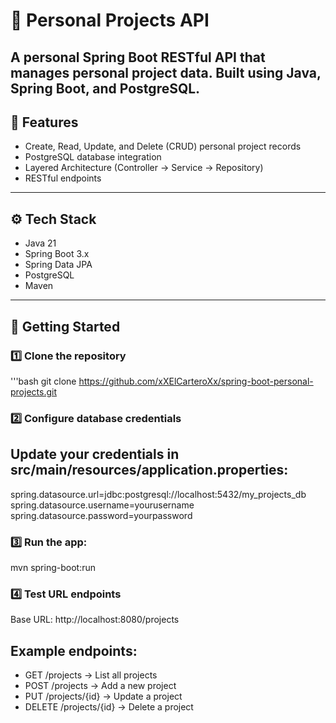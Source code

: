 # 🎯 Personal Projects API
A personal Spring Boot RESTful API that manages personal project data. Built using Java, Spring Boot, and PostgreSQL.
---
## 🧠 Features
- Create, Read, Update, and Delete (CRUD) personal project records
- PostgreSQL database integration
- Layered Architecture (Controller → Service → Repository)
- RESTful endpoints
---
## ⚙️ Tech Stack
- Java 21
- Spring Boot 3.x
- Spring Data JPA
- PostgreSQL
- Maven
---
## 🚀 Getting Started
### 1️⃣ Clone the repository
'''bash
git clone https://github.com/xXElCarteroXx/spring-boot-personal-projects.git
### 2️⃣ Configure database credentials
## Update your credentials in src/main/resources/application.properties:
spring.datasource.url=jdbc:postgresql://localhost:5432/my_projects_db
spring.datasource.username=yourusername
spring.datasource.password=yourpassword
### 3️⃣ Run the app:
mvn spring-boot:run
### 4️⃣ Test URL endpoints
Base URL: http://localhost:8080/projects
## Example endpoints:
- GET /projects → List all projects
- POST /projects → Add a new project
- PUT /projects/{id} → Update a project
- DELETE /projects/{id} → Delete a project
